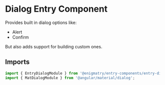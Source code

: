 # Dialog Entry Component

Provides built in dialog options like:

* Alert
* Confirm

But also adds support for building custom ones.

## Imports

```ts
import { EntryDialogModule } from '@enigmatry/entry-components/entry-dialog';
import { MatDialogModule } from '@angular/material/dialog';
```
